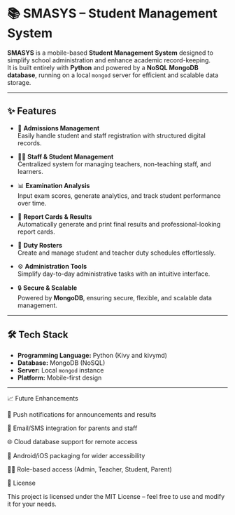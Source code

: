 # 📚 SMASYS – Student Management System

**SMASYS** is a mobile-based **Student Management System** designed to simplify school administration and enhance academic record-keeping.  
It is built entirely with **Python** and powered by a **NoSQL MongoDB database**, running on a local `mongod` server for efficient and scalable data storage.

---

## ✨ Features

- 📝 **Admissions Management**  
  Easily handle student and staff registration with structured digital records.

- 👩‍🏫 **Staff & Student Management**  
  Centralized system for managing teachers, non-teaching staff, and learners.

- 📊 **Examination Analysis**  
  Input exam scores, generate analytics, and track student performance over time.

- 📰 **Report Cards & Results**  
  Automatically generate and print final results and professional-looking report cards.

- 📅 **Duty Rosters**  
  Create and manage student and teacher duty schedules effortlessly.

- ⚙️ **Administration Tools**  
  Simplify day-to-day administrative tasks with an intuitive interface.

- 🔒 **Secure & Scalable**  
  Powered by **MongoDB**, ensuring secure, flexible, and scalable data management.

---

## 🛠️ Tech Stack

- **Programming Language:** Python  (Kivy and kivymd)
- **Database:** MongoDB (NoSQL)  
- **Server:** Local `mongod` instance  
- **Platform:** Mobile-first design  

---

📈 Future Enhancements

🔔 Push notifications for announcements and results

📧 Email/SMS integration for parents and staff

🌐 Cloud database support for remote access

📱 Android/iOS packaging for wider accessibility

🧑‍💼 Role-based access (Admin, Teacher, Student, Parent)


📜 License

This project is licensed under the MIT License – feel free to use and modify it for your needs.

